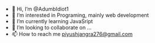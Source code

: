 - 👋 Hi, I’m @AdumbIdiot1
- 👀 I’m interested in Programing, mainly web development
- 🌱 I’m currently learning JavaSript
- 💞️ I’m looking to collaborate on ...
- 📫 How to reach me piyushjangra276@gmail.com

<!---
AdumbIdiot1/AdumbIdiot1 is a ✨ special ✨ repository because its `README.md` (this file) appears on your GitHub profile.
You can click the Preview link to take a look at your changes.
--->
